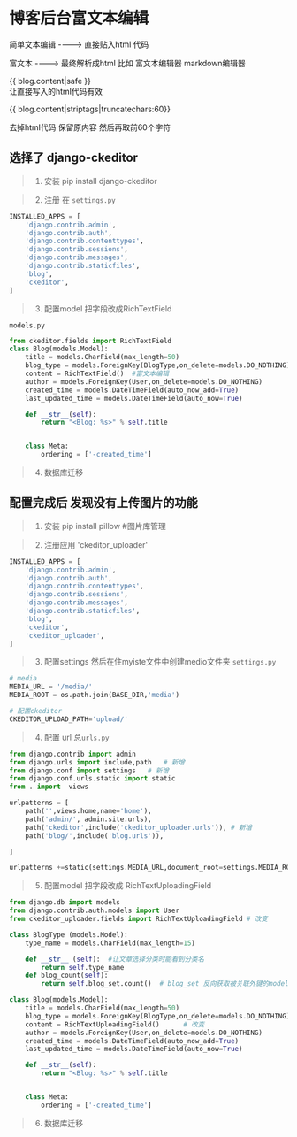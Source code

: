 # 博客后台富文本编辑

简单文本编辑  ----> 直接贴入html 代码

富文本 ----> 最终解析成html   比如    富文本编辑器     markdown编辑器

<div class="blog-content">{{ blog.content|safe }}</div>  让直接写入的html代码有效

<p>{{ blog.content|striptags|truncatechars:60}}</p>  去掉html代码 保留原内容 然后再取前60个字符

## 选择了 django-ckeditor 

> 1. 安装 pip install django-ckeditor

> 2. 注册  在 `settings.py`
```python
INSTALLED_APPS = [
    'django.contrib.admin',
    'django.contrib.auth',
    'django.contrib.contenttypes',
    'django.contrib.sessions',
    'django.contrib.messages',
    'django.contrib.staticfiles',
    'blog',
    'ckeditor',
]
```
> 3. 配置model  把字段改成RichTextField

`models.py`
```python
from ckeditor.fields import RichTextField
class Blog(models.Model):
    title = models.CharField(max_length=50)
    blog_type = models.ForeignKey(BlogType,on_delete=models.DO_NOTHING)
    content = RichTextField()  #富文本编辑
    author = models.ForeignKey(User,on_delete=models.DO_NOTHING)
    created_time = models.DateTimeField(auto_now_add=True)
    last_updated_time = models.DateTimeField(auto_now=True)

    def __str__(self):
        return "<Blog: %s>" % self.title


    class Meta:
        ordering = ['-created_time']
```
> 4. 数据库迁移

## 配置完成后 发现没有上传图片的功能

> 1. 安装 pip install pillow     #图片库管理 

> 2. 注册应用 'ckeditor_uploader'
```python
INSTALLED_APPS = [
    'django.contrib.admin',
    'django.contrib.auth',
    'django.contrib.contenttypes',
    'django.contrib.sessions',
    'django.contrib.messages',
    'django.contrib.staticfiles',
    'blog',
    'ckeditor',
    'ckeditor_uploader',
]
```
> 3. 配置settings  然后在住myiste文件中创建medio文件夹
`settings.py`
```python
# media 
MEDIA_URL = '/media/'
MEDIA_ROOT = os.path.join(BASE_DIR,'media')

# 配置ckeditor
CKEDITOR_UPLOAD_PATH='upload/'
```
> 4. 配置 url    总`urls.py`
```python
from django.contrib import admin
from django.urls import include,path   # 新增
from django.conf import settings   # 新增
from django.conf.urls.static import static
from . import  views

urlpatterns = [
    path('',views.home,name='home'),
    path('admin/', admin.site.urls),
    path('ckeditor',include('ckeditor_uploader.urls')), # 新增
    path('blog/',include('blog.urls')),

]

urlpatterns +=static(settings.MEDIA_URL,document_root=settings.MEDIA_ROOT)   # 新增
```
> 5. 配置model  把字段改成 RichTextUploadingField
```python
from django.db import models
from django.contrib.auth.models import User
from ckeditor_uploader.fields import RichTextUploadingField # 改变

class BlogType (models.Model):
    type_name = models.CharField(max_length=15)

    def __str__ (self):  #让文章选择分类时能看到分类名
        return self.type_name
    def blog_count(self): 
        return self.blog_set.count()  # blog_set 反向获取被关联外键的model（模型名称小写加_set）

class Blog(models.Model):
    title = models.CharField(max_length=50)
    blog_type = models.ForeignKey(BlogType,on_delete=models.DO_NOTHING)
    content = RichTextUploadingField()      # 改变
    author = models.ForeignKey(User,on_delete=models.DO_NOTHING)
    created_time = models.DateTimeField(auto_now_add=True)
    last_updated_time = models.DateTimeField(auto_now=True)

    def __str__(self):
        return "<Blog: %s>" % self.title


    class Meta:
        ordering = ['-created_time']
```
> 6. 数据库迁移